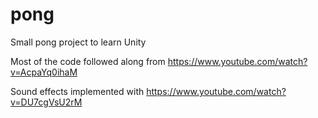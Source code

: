 # pong
Small pong project to learn Unity

Most of the code followed along from https://www.youtube.com/watch?v=AcpaYq0ihaM

Sound effects implemented with https://www.youtube.com/watch?v=DU7cgVsU2rM
